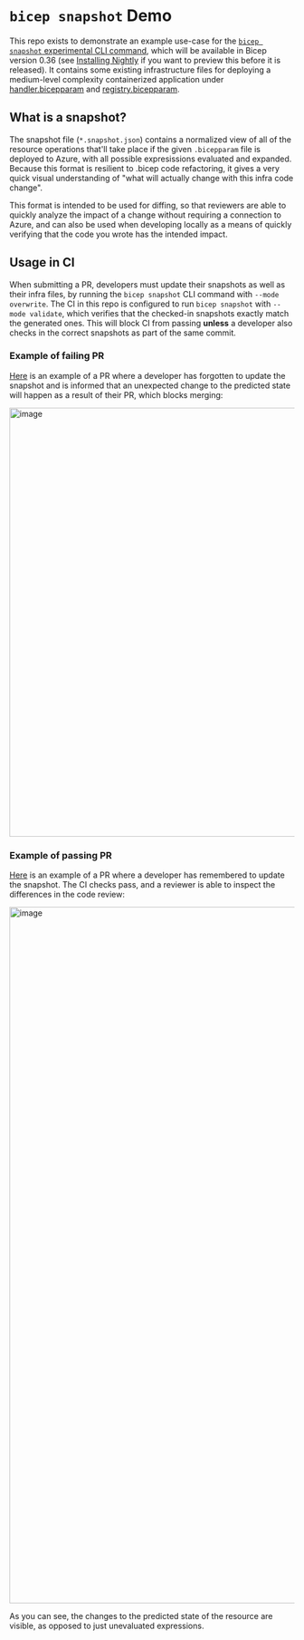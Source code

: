 # `bicep snapshot` Demo

This repo exists to demonstrate an example use-case for the [`bicep snapshot` experimental CLI command](https://github.com/Azure/bicep/blob/main/docs/experimental/snapshot-command.md), which will be available in Bicep version 0.36 (see [Installing Nightly](https://github.com/Azure/bicep/blob/main/docs/installing-nightly.md) if you want to preview this before it is released). It contains some existing infrastructure files for deploying a medium-level complexity containerized application under [handler.bicepparam](https://github.com/anthony-c-martin/bicep-snapshot-demo/blob/main/infra/handler.bicepparam) and [registry.bicepparam](https://github.com/anthony-c-martin/bicep-snapshot-demo/blob/main/infra/registry.bicepparam).

## What is a snapshot?
The snapshot file (`*.snapshot.json`) contains a normalized view of all of the resource operations that'll take place if the given `.bicepparam` file is deployed to Azure, with all possible expresissions evaluated and expanded. Because this format is resilient to .bicep code refactoring, it gives a very quick visual understanding of "what will actually change with this infra code change".

This format is intended to be used for diffing, so that reviewers are able to quickly analyze the impact of a change without requiring a connection to Azure, and can also be used when developing locally as a means of quickly verifying that the code you wrote has the intended impact.

## Usage in CI
When submitting a PR, developers must update their snapshots as well as their infra files, by running the `bicep snapshot` CLI command with `--mode overwrite`. The CI in this repo is configured to run `bicep snapshot` with `--mode validate`, which verifies that the checked-in snapshots exactly match the generated ones. This will block CI from passing **unless** a developer also checks in the correct snapshots as part of the same commit.

### Example of failing PR
[Here](https://github.com/anthony-c-martin/bicep-snapshot-demo/pull/1) is an example of a PR where a developer has forgotten to update the snapshot and is informed that an unexpected change to the predicted state will happen as a result of their PR, which blocks merging:

<img width="757" alt="image" src="https://github.com/user-attachments/assets/37cd5872-16be-4c5c-a1a6-b3e4c2feda23" />

### Example of passing PR
[Here](https://github.com/anthony-c-martin/bicep-snapshot-demo/pull/2) is an example of a PR where a developer has remembered to update the snapshot. The CI checks pass, and a reviewer is able to inspect the differences in the code review:

<img width="1229" alt="image" src="https://github.com/user-attachments/assets/4c4bdef9-9042-4aeb-a604-314b6f0d501f" />

As you can see, the changes to the predicted state of the resource are visible, as opposed to just unevaluated expressions.
